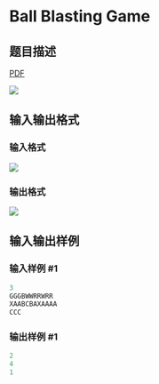 # Ball Blasting Game

## 题目描述

[problemUrl]: https://uva.onlinejudge.org/index.php?option=com_onlinejudge&Itemid=8&category=278&page=show_problem&problem=3800

[PDF](https://uva.onlinejudge.org/external/123/p12378.pdf)

![](https://cdn.luogu.com.cn/upload/vjudge_pic/UVA12378/ce5671ce6dbed4fca3fdba362f6c5ba2c197e0ef.png)

## 输入输出格式

### 输入格式

![](https://cdn.luogu.com.cn/upload/vjudge_pic/UVA12378/5dd70c689362fd2d7bf12abfd269789c64505ac2.png)

### 输出格式

![](https://cdn.luogu.com.cn/upload/vjudge_pic/UVA12378/a786ddfaa7c8f9288b4c585e0ca1c333ec3deb80.png)

## 输入输出样例

### 输入样例 #1

```cpp
3
GGGBWWRRWRR
XAABCBAXAAAA
CCC
```


### 输出样例 #1

```cpp
2
4
1
```


